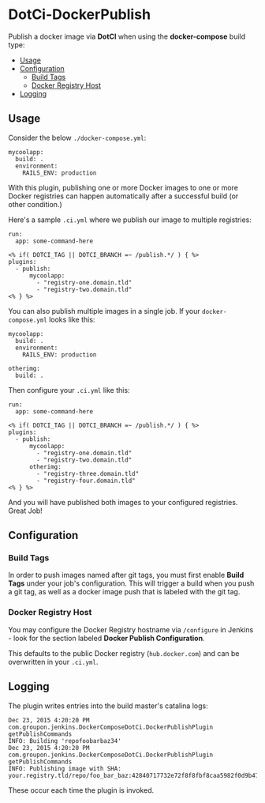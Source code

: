 # DotCi-DockerPublish

Publish a docker image via **DotCI** when using the **docker-compose** build type:

* [Usage](#usage)
* [Configuration](#configuration)
  * [Build Tags](#build-tags)
  * [Docker Registry Host](#docker-registry-host)
* [Logging](#logging)

## Usage

Consider the below `./docker-compose.yml`:

    mycoolapp:
      build: .
      environment:
        RAILS_ENV: production

With this plugin, publishing one or more Docker images to one or more Docker registries can happen automatically after a successful build (or other condition.)

Here's a sample `.ci.yml` where we publish our image to multiple registries:

	run:
	  app: some-command-here
	
	<% if( DOTCI_TAG || DOTCI_BRANCH =~ /publish.*/ ) { %>
	plugins:
	  - publish:
	      mycoolapp:
	        - "registry-one.domain.tld"
	        - "registry-two.domain.tld"
	<% } %>

You can also publish multiple images in a single job. If your `docker-compose.yml` looks like this:

	mycoolapp:
	  build: .
	  environment:
	    RAILS_ENV: production

	otherimg:
	  build: .

Then configure your `.ci.yml` like this:

	run:
	  app: some-command-here
	
	<% if( DOTCI_TAG || DOTCI_BRANCH =~ /publish.*/ ) { %>
	plugins:
	  - publish:
	      mycoolapp:
	        - "registry-one.domain.tld"
	        - "registry-two.domain.tld"
	      otherimg:
	        - "registry-three.domain.tld"
	        - "registry-four.domain.tld"
	<% } %>

And you will have published both images to your configured registries. Great Job!

## Configuration

### Build Tags

In order to push images named after git tags, you must first enable **Build Tags** under your job's configuration. This will trigger a build when you push a git tag, as well as a docker image push that is labeled with the git tag.

### Docker Registry Host

You may configure the Docker Registry hostname via `/configure` in Jenkins - look for the section labeled **Docker Publish Configuration**.

This defaults to the public Docker registry (`hub.docker.com`) and can be overwritten in your `.ci.yml`.

## Logging

The plugin writes entries into the build master's catalina logs:

    Dec 23, 2015 4:20:20 PM com.groupon.jenkins.DockerComposeDotCi.DockerPublishPlugin getPublishCommands
    INFO: Building 'repofoobarbaz34'
    Dec 23, 2015 4:20:20 PM com.groupon.jenkins.DockerComposeDotCi.DockerPublishPlugin getPublishCommands
    INFO: Publishing image with SHA: your.registry.tld/repo/foo_bar_baz:42840717732e72f8f8fbf8caa5982f0d9b47e372

These occur each time the plugin is invoked.
